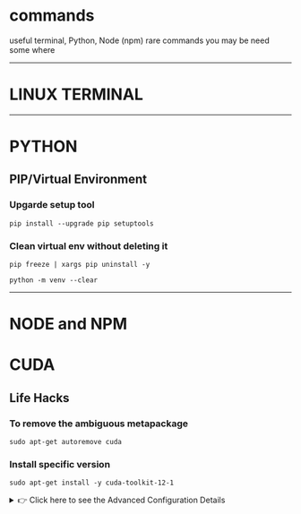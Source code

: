 # commands
useful terminal, Python, Node (npm) rare commands you may be need some where

---
# LINUX TERMINAL
---
# PYTHON

## PIP/Virtual Environment
### Upgarde setup tool
 ```terminal
pip install --upgrade pip setuptools
```  
### Clean virtual env without deleting it
 ```terminal
 pip freeze | xargs pip uninstall -y
 ```
 ```terminal
 python -m venv --clear
```

---
# NODE and NPM

# CUDA

## Life Hacks
### To remove the ambiguous metapackage
`sudo apt-get autoremove cuda`
### Install specific version
`sudo apt-get install -y cuda-toolkit-12-1`

<details>
<summary>👉 Click here to see the Advanced Configuration Details</summary>

This is a hidden section that only appears when you click the summary text.

You can put any markdown inside here, like:
* A list item
* Another list item

```javascript
// even a code block
console.log("Hello from a details block!");
